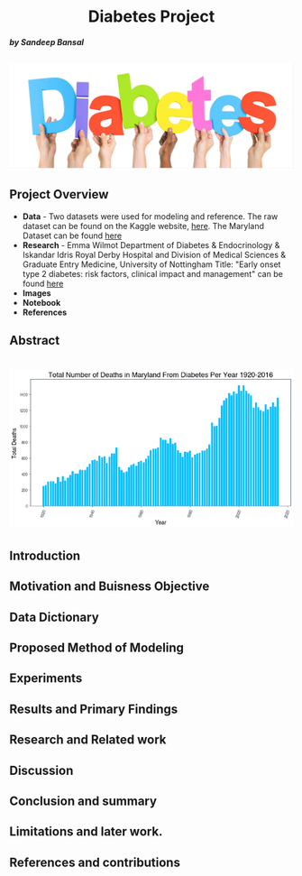 # <div align="center"> Diabetes Project
#####    by <b>Sandeep Bansal</b>

![alt text](https://github.com/Sandeep-Bansal1/Diabetes_Project/blob/main/Diabetes%20image.png)
---

## Project Overview

- <b>Data</b> - Two datasets were used for modeling and reference. The raw dataset can be found on the Kaggle website, [here](https://www.kaggle.com/tags/diabetes). The Maryland Dataset can be found [here](https://www.google.com/search?q=maryland+open+data+diabetes&rlz=1C5CHFA_enUS896US896&oq=maryland+open+data+diabetes&aqs=chrome..69i57j69i60l3.8421j1j7&sourceid=chrome&ie=UTF-8)
- <b>Research</b> - Emma Wilmot Department of Diabetes & Endocrinology & Iskandar Idris Royal Derby Hospital and Division of Medical Sciences & Graduate Entry Medicine, University of Nottingham Title: "Early onset type 2 diabetes: risk factors, clinical impact and management" can be found [here](https://journals.sagepub.com/doi/full/10.1177/2040622314548679)
- <b>Images</b>
- <b>Notebook</b>
- <b>References</b>

## Abstract 
#  <div align="center"> ![alt text](Diabetes_Maryland_Chart.png)
## Introduction 
## Motivation and Buisness Objective


## Data Dictionary

## Proposed Method of Modeling 
## Experiments 
## Results and Primary Findings

## Research and Related work
## Discussion
## Conclusion and summary
## Limitations and later work.
## References and contributions
